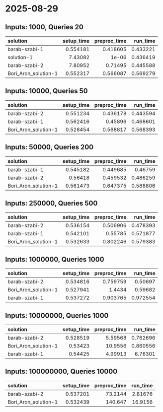 # 2025-08-29

## Inputs: 1000, Queries 20

| solution             |   setup_time |   preproc_time |   run_time |
|:---------------------|-------------:|---------------:|-----------:|
| barab-szabi-1        |     0.554181 |       0.418605 |   0.433221 |
| solution-1           |     7.43082  |       1e-06    |   0.436419 |
| barab-szabi-2        |     7.80952  |       0.71495  |   0.445588 |
| Bori_Aron_solution-1 |     0.552317 |       0.566087 |   0.569279 |

## Inputs: 10000, Queries 50

| solution             |   setup_time |   preproc_time |   run_time |
|:---------------------|-------------:|---------------:|-----------:|
| barab-szabi-2        |     0.551234 |       0.436178 |   0.443594 |
| barab-szabi-1        |     0.562416 |       0.45896  |   0.468601 |
| Bori_Aron_solution-1 |     0.528454 |       0.568817 |   0.568393 |

## Inputs: 50000, Queries 200

| solution             |   setup_time |   preproc_time |   run_time |
|:---------------------|-------------:|---------------:|-----------:|
| barab-szabi-1        |     0.545182 |       0.449685 |   0.46759  |
| barab-szabi-2        |     0.56418  |       0.459532 |   0.486259 |
| Bori_Aron_solution-1 |     0.561473 |       0.647375 |   0.588806 |

## Inputs: 250000, Queries 500

| solution             |   setup_time |   preproc_time |   run_time |
|:---------------------|-------------:|---------------:|-----------:|
| barab-szabi-2        |     0.536154 |       0.506906 |   0.478393 |
| barab-szabi-1        |     0.542101 |       0.55785  |   0.571877 |
| Bori_Aron_solution-1 |     0.532633 |       0.802246 |   0.579383 |

## Inputs: 1000000, Queries 1000

| solution             |   setup_time |   preproc_time |   run_time |
|:---------------------|-------------:|---------------:|-----------:|
| barab-szabi-2        |     0.534816 |       0.759759 |   0.50697  |
| Bori_Aron_solution-1 |     0.527941 |       1.4434   |   0.59682  |
| barab-szabi-1        |     0.537272 |       0.903765 |   0.972554 |

## Inputs: 10000000, Queries 1000

| solution             |   setup_time |   preproc_time |   run_time |
|:---------------------|-------------:|---------------:|-----------:|
| barab-szabi-2        |     0.528519 |        5.59568 |   0.762696 |
| Bori_Aron_solution-1 |     0.53423  |       10.9556  |   0.860556 |
| barab-szabi-1        |     0.54425  |        4.99913 |   6.76301  |

## Inputs: 100000000, Queries 10000

| solution             |   setup_time |   preproc_time |   run_time |
|:---------------------|-------------:|---------------:|-----------:|
| barab-szabi-2        |     0.537201 |        73.2144 |    2.81676 |
| Bori_Aron_solution-1 |     0.532439 |       140.647  |   16.9156  |